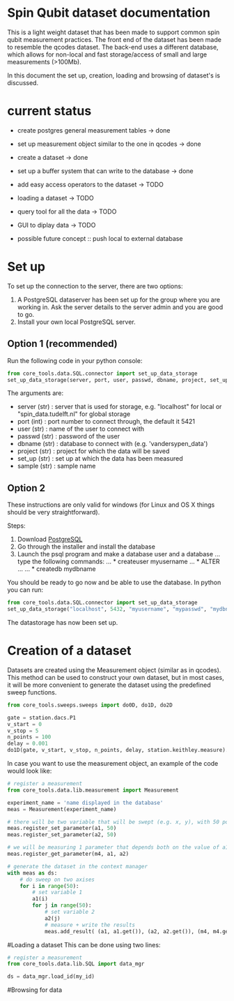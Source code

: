Spin Qubit dataset documentation
================================

This is a light weight dataset that has been made to support common spin qubit measurement practices.
The front end of the dataset has been made to resemble the qcodes dataset. The back-end uses a different database, which allows for non-local and fast storage/access of small and large measurements (>100Mb).


In this document the set up, creation, loading and browsing of dataset's is discussed.
# current status

* create postgres general measurement tables -> done
* set up measurement object similar to the one in qcodes -> done
* create a dataset -> done
* set up a buffer system that can write to the database -> done
* add easy access operators to the dataset -> TODO
* loading a dataset -> TODO
* query tool for all the data -> TODO
* GUI to diplay data -> TODO 

* possible future concept :: push local to external database

# Set up
To set up the connection to the server, there are two options:
1. A PostgreSQL dataserver has been set up for the group where you are working in. Ask the server details to the server admin and you are good to go.
2. Install your own local PostgreSQL server.

## Option 1 (recommended)
Run the following code in your python console:

```python
from core_tools.data.SQL.connector import set_up_data_storage
set_up_data_storage(server, port, user, passwd, dbname, project, set_up, sample)
```
The arguments are:
* server (str) : server that is used for storage, e.g. "localhost" for local or "spin_data.tudelft.nl" for global storage
* port (int) : port number to connect through, the default it 5421
* user (str) : name of the user to connect with
* passwd (str) : password of the user
* dbname (str) : database to connect with (e.g. 'vandersypen_data')
* project (str) : project for which the data will be saved
* set_up (str) : set up at which the data has been measured
* sample (str) : sample name 

## Option 2
These instructions are only valid for windows (for Linux and OS X things should be very straightforward).

Steps:
1. Download [PostgreSQL](https://www.postgresql.org/download/)
2. Go through the installer and install the database
3. Launch the psql program and make a database user and a database
... type the following commands:
... * createuser myusername
... * ALTER ...
... * createdb mydbname
 
You should be ready to go now and be able to use the database.
In python you can run:
```python
from core_tools.data.SQL.connector import set_up_data_storage
set_up_data_storage("localhost", 5432, "myusername", "mypasswd", "mydbname", "project_name", "set_up_name", "sample_name")
```
The datastorage has now been set up.

# Creation of a dataset
Datasets are created using the Measurement object (similar as in qcodes). This method can be used to construct your own dataset, but in most cases, it will be more convenient to generate the dataset using the predefined sweep functions.
```python
from core_tools.sweeps.sweeps import do0D, do1D, do2D

gate = station.dacs.P1
v_start = 0
v_stop = 5
n_points = 100
delay = 0.001
do1D(gate, v_start, v_stop, n_points, delay, station.keithley.measure).run()
```

In case you want to use the measurement object, an example of the code would look like:

```python
# register a measurement
from core_tools.data.lib.measurement import Measurement

experiment_name = 'name displayed in the database'
meas = Measurement(experiment_name)

# there will be two variable that will be swept (e.g. x, y), with 50 points on each axis
meas.register_set_parameter(a1, 50)
meas.register_set_parameter(a2, 50)

# we will be measuring 1 parameter that depends both on the value of a1 and a2
meas.register_get_parameter(m4, a1, a2)

# generate the dataset in the context manager
with meas as ds:
	# do sweep on two axises
    for i in range(50):
    	# set variable 1
    	a1(i)
    	for j in range(50):
    		# set variable 2
    		a2(j)
    		# measure + write the results
    		meas.add_result( (a1, a1.get()), (a2, a2.get()), (m4, m4.get()))
```

#Loading a dataset
This can be done using two lines:

```python
# register a measurement
from core_tools.data.lib.SQL import data_mgr

ds = data_mgr.load_id(my_id)
```

#Browsing for data

